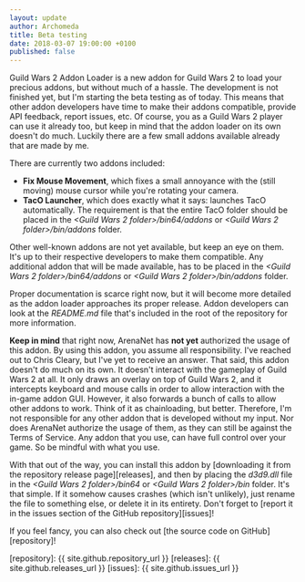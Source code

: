 ```yaml
---
layout: update
author: Archomeda
title: Beta testing
date: 2018-03-07 19:00:00 +0100
published: false
---
```

Guild Wars 2 Addon Loader is a new addon for Guild Wars 2 to load your precious addons, but without much of a hassle.
The development is not finished yet, but I'm starting the beta testing as of today.
This means that other addon developers have time to make their addons compatible, provide API feedback, report issues, etc.
Of course, you as a Guild Wars 2 player can use it already too, but keep in mind that the addon loader on its own doesn't do much.
Luckily there are a few small addons available already that are made by me.

There are currently two addons included:
 - **Fix Mouse Movement**, which fixes a small annoyance with the (still moving) mouse cursor while you're rotating your camera.
 - **TacO Launcher**, which does exactly what it says: launches TacO automatically.
   The requirement is that the entire TacO folder should be placed in the *&lt;Guild Wars 2 folder&gt;/bin64/addons* or *&lt;Guild Wars 2 folder&gt;/bin/addons* folder.

Other well-known addons are not yet available, but keep an eye on them.
It's up to their respective developers to make them compatible.
Any additional addon that will be made available, has to be placed in the *&lt;Guild Wars 2 folder&gt;/bin64/addons* or *&lt;Guild Wars 2 folder&gt;/bin/addons* folder.

Proper documentation is scarce right now, but it will become more detailed as the addon loader approaches its proper release.
Addon developers can look at the *README.md* file that's included in the root of the repository for more information.

**Keep in mind** that right now, ArenaNet has **not yet** authorized the usage of this addon.
By using this addon, you assume all responsibility.
I've reached out to Chris Cleary, but I've yet to receive an answer.
That said, this addon doesn't do much on its own.
It doesn't interact with the gameplay of Guild Wars 2 at all.
It only draws an overlay on top of Guild Wars 2, and it intercepts keyboard and mouse calls in order to allow interaction with the in-game addon GUI.
However, it also forwards a bunch of calls to allow other addons to work.
Think of it as chainloading, but better.
Therefore, I'm not responsible for any other addon that is developed without my input.
Nor does ArenaNet authorize the usage of them, as they can still be against the Terms of Service.
Any addon that you use, can have full control over your game.
So be mindful with what you use.

With that out of the way, you can install this addon by [downloading it from the repository release page][releases], and then by placing the *d3d9.dll* file in the *&lt;Guild Wars 2 folder&gt;/bin64* or *&lt;Guild Wars 2 folder&gt;/bin* folder.
It's that simple.
If it somehow causes crashes (which isn't unlikely), just rename the file to something else, or delete it in its entirety.
Don't forget to [report it in the issues section of the GitHub repository][issues]!

If you feel fancy, you can also check out [the source code on GitHub][repository]!

[repository]: {{ site.github.repository_url }}
[releases]: {{ site.github.releases_url }}
[issues]: {{ site.github.issues_url }}
